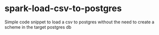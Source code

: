# spark-load-csv-to-postgres
Simple code snippet to load a csv to postgres without the need to create a scheme in the target postgres db

